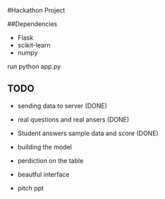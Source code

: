 
#Hackathon Project

##Dependencies
* Flask
* scikit-learn
* numpy

run python app.py

## TODO

* sending data to server (DONE)
* real questions and real ansers (DONE)
* Student answers sample data and score (DONE)
* building the model
* perdiction on the table
* beautful interface

* pitch ppt

